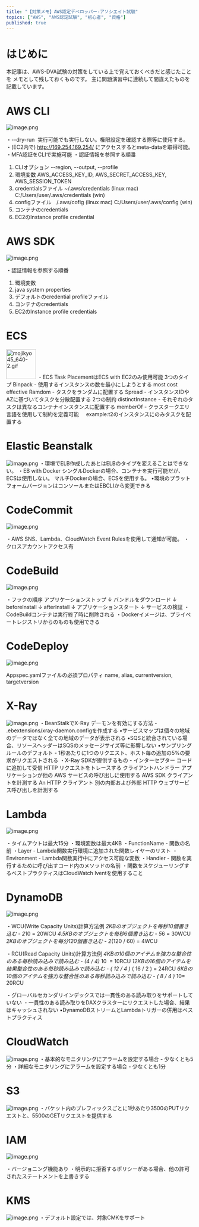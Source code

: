 ```yaml
---
title: "【対策メモ】AWS認定デベロッパー-アソシエイト試験"
topics: ["AWS", "AWS認定試験", "初心者", "資格"]
published: true
---
```


# はじめに

本記事は、AWS-DVA試験の対策をしている上で覚えておくべきだと感じたことを
メモとして残しておくものです。
主に問題演習中に連続して間違えたものを記載しています。

# AWS CLI

![image.png](https://qiita-image-store.s3.ap-northeast-1.amazonaws.com/0/554835/3a8f8ebd-c657-5da7-990b-5182428f0b27.png)

・--dry-run  実行可能でも実行しない。権限設定を確認する際等に使用する。
・(EC2内で) <http://169.254.169.254/> にアクセスするとmeta-dataを取得可能。
・MFA認証をCLIで実施可能
・認証情報を参照する順番

1. CLIオプション --region, --output, --profile
2. 環境変数 AWS_ACCESS_KEY_ID, AWS_SECRET_ACCESS_KEY, AWS_SESSION_TOKEN
3. credentialsファイル ~/.aws/credentials (linux mac) C:/Users/user/.aws/credentials (win)
4. configファイル　/.aws/cofig (linux mac) C:/Users/user/.aws/config (win)
5. コンテナのcredentials
6. EC2のInstance profile credential

# AWS SDK

![image.png](https://qiita-image-store.s3.ap-northeast-1.amazonaws.com/0/554835/a82d0c13-6af1-b885-d991-2f055ed208ee.png)

・認証情報を参照する順番

1. 環境変数
2. java system properties
3. デフォルトのcredential profileファイル
4. コンテナのcredentials
5. EC2のInstance profile credentials

# ECS

<img width="80" alt="mojikyo45_640-2.gif" src="https://qiita-image-store.s3.ap-northeast-1.amazonaws.com/0/554835/813b5402-ce1a-bfcd-1477-f7a901f54666.png">
・ECS Task PlacementはECS with EC2のみ使用可能
3つのタイプ
Binpack - 使用するインスタンスの数を最小にしようとする most cost effective
Ramdom - タスクをランダムに配置する
Spread - インスタンスIDやAZに基づいてタスクを分散配置する
2つの制約
distinctInstance - それぞれのタスクは異なるコンテナインスタンスに配置する
memberOf - クラスタークエリ言語を使用して制約を定義可能     example:t2のインスタンスにのみタスクを配置する

# Elastic Beanstalk

![image.png](https://qiita-image-store.s3.ap-northeast-1.amazonaws.com/0/554835/f041d944-2276-9d59-86d8-0d69b83c71f5.png)
・環境でELB作成したあとはELBのタイプを変えることはできない。
・EB with Docker
シングルDockerの場合、コンテナを実行可能だが、ECSは使用しない。
マルチDockerの場合、ECSを使用する。
•環境のプラットフォームバージョンはコンソールまたはEBCLIから変更できる

# CodeCommit

![image.png](https://qiita-image-store.s3.ap-northeast-1.amazonaws.com/0/554835/9513e85d-ed9b-80d3-87c9-961ddc13b6b2.png)

・AWS SNS、Lambda、CloudWatch Event Rulesを使用して通知が可能。
・クロスアカウントアクセス有

# CodeBuild

![image.png](https://qiita-image-store.s3.ap-northeast-1.amazonaws.com/0/554835/a6dafafb-963f-b9ce-a91e-066b7437fb25.png)

・フックの順序
アプリケーションストップ
↓
バンドルをダウンロード
↓
beforeInstall
↓
afterInstall
↓
アプリケーションスタート
↓
サービスの検証
・CodeBuildコンテナは実行終了時に削除される
・Dockerイメージは、プライベートレジストリからのものも使用できる

# CodeDeploy

![image.png](https://qiita-image-store.s3.ap-northeast-1.amazonaws.com/0/554835/0f246563-8adb-83e7-333c-1b4bbcc8402e.png)

Appspec.yamlファイルの必須プロパティ
name, alias, currentversion, targetversion

# X-Ray

![image.png](https://qiita-image-store.s3.ap-northeast-1.amazonaws.com/0/554835/566f02ba-a4f9-4aee-26ee-93b9bb836bf2.png)
・BeanStalkでX-Ray デーモンを有効にする方法 - .ebextensions/xray-daemon.configを作成する
•サービスマップは個々の地域のデータではなく全ての地域のデータが表示される
•SQSと統合されている場合、リソースヘッダーはSQSのメッセージサイズ等に影響しない
•サンプリングルールのデフォルト - 1秒あたりに1つのリクエスト、ホスト毎の追加の5%の要求がリクエストされる
・X-Ray SDKが提供するもの -
インターセプター コードに追加して受信 HTTP リクエストをトレースする
クライアントハンドラー アプリケーションが他の AWS サービスの呼び出しに使用する AWS SDK クライアントを計測する
An HTTP クライアント 別の内部および外部 HTTP ウェブサービス呼び出しを計測する

# Lambda

![image.png](https://qiita-image-store.s3.ap-northeast-1.amazonaws.com/0/554835/a6a5af2a-487e-7368-4897-11f2720bb41d.png)

・タイムアウトは最大15分
・環境変数は最大4KB
・FunctionName - 関数の名前
・Layer - Lambda関数実行環境に追加された関数レイヤーのリスト
・Environment - Lambda関数実行中にアクセス可能な変数
・Handler - 関数を実行するために呼び出すコード内のメソッドの名前
・関数をスケジューリングするベストプラクティスはCloudWatch Iventを使用すること

# DynamoDB

![image.png](https://qiita-image-store.s3.ap-northeast-1.amazonaws.com/0/554835/5acebb44-6e23-a53a-252f-c5d63f72df7c.png)

・WCU(Write Capacity Units)計算方法例
*2KBのオブジェクトを毎秒10個書き込む - 2*10 = 20WCU
*4.5KBのオブジェクトを毎秒6個書き込む - 5*6 = 30WCU
*2KBのオブジェクトを毎分120個書き込む - 2*(120 / 60) = 4WCU

・RCU(Read Capacity Units)計算方法例
*4KBの10個のアイテムを強力な整合性のある毎秒読み込みで読み込む - (4 / 4)* 10  = 10RCU
*12KBの16個のアイテムを結果整合性のある毎秒読み込みで読み込む - ( 12 / 4 )* ( 16 / 2 ) = 24RCU
*6KBの10個のアイテムを強力な整合性のある毎秒読み込みで読み込む - ( 8 / 4 )* 10= 20RCU

・グローバルセカンダリインデックスでは一貫性のある読み取りをサポートしていない
・一貫性のある読み取りをDAXクラスターにリクエストした場合、結果はキャッシュされない
•DynamoDBストリームとLambdaトリガーの併用はベストプラクティス

# CloudWatch

![image.png](https://qiita-image-store.s3.ap-northeast-1.amazonaws.com/0/554835/b016ee15-fd81-c51c-6f2a-67dbcd6e420b.png)
・基本的なモニタリングにアラームを設定する場合 - 少なくとも5分
・詳細なモニタリングにアラームを設定する場合 - 少なくとも1分

# S3

![image.png](https://qiita-image-store.s3.ap-northeast-1.amazonaws.com/0/554835/a580e35d-efdc-f469-365c-7ab93583c7c5.png)
・バケット内のプレフィックスごとに1秒あたり3500のPUTリクエストと、5500のGETリクエストを提供する

# IAM

![image.png](https://qiita-image-store.s3.ap-northeast-1.amazonaws.com/0/554835/fee45474-b68d-beaf-72a4-62980f0e0216.png)

・バージョニング機能あり
・明示的に拒否するポリシーがある場合、他の許可されたステートメントを上書きする

# KMS

![image.png](https://qiita-image-store.s3.ap-northeast-1.amazonaws.com/0/554835/a5d1d6b5-f2fb-8c21-4a3a-276a5daaa701.png)
・デフォルト設定では、対象CMKをサポート
